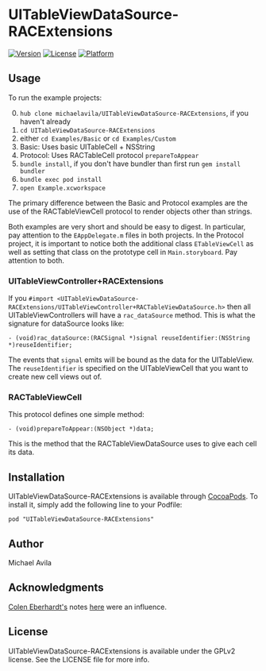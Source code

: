 # UITableViewDataSource-RACExtensions

[![Version](https://img.shields.io/cocoapods/v/UITableViewDataSource-RACExtensions.svg?style=flat)](http://cocoadocs.org/docsets/UITableViewDataSource-RACExtensions)
[![License](https://img.shields.io/cocoapods/l/UITableViewDataSource-RACExtensions.svg?style=flat)](http://cocoadocs.org/docsets/UITableViewDataSource-RACExtensions)
[![Platform](https://img.shields.io/cocoapods/p/UITableViewDataSource-RACExtensions.svg?style=flat)](http://cocoadocs.org/docsets/UITableViewDataSource-RACExtensions)

## Usage

To run the example projects:

0. `hub clone michaelavila/UITableViewDataSource-RACExtensions`, if you haven't already
0. `cd UITableViewDataSource-RACExtensions`
0. either `cd Examples/Basic` or `cd Examples/Custom`
  0. Basic: Uses basic UITableCell + NSString
  0. Protocol: Uses RACTableCell protocol `prepareToAppear`
0. `bundle install`, if you don't have bundler than first run `gem install bundler`
0. `bundle exec pod install`
0. `open Example.xcworkspace`

The primary difference between the Basic and Protocol examples are the use of
the RACTableViewCell protocol to render objects other than strings.

Both examples are very short and should be easy to digest. In particular, pay
attention to the `EAppDelegate.m` files in both projects. In the Protocol
project, it is important to notice both the additional class `ETableViewCell`
as well as setting that class on the prototype cell in `Main.storyboard`. Pay
attention to both.

### UITableViewController+RACExtensions

If you `#import <UITableViewDataSource-RACExtensions/UITableViewController+RACTableViewDataSource.h>` then all UITableViewControllers will have a `rac_dataSource` method. This is what the signature for dataSource looks like:

    - (void)rac_dataSource:(RACSignal *)signal reuseIdentifier:(NSString *)reuseIdentifier;

The events that `signal` emits will be bound as the data for the UITableView. The `reuseIdentifier` is
specified on the UITableViewCell that you want to create new cell views out of.

### RACTableViewCell

This protocol defines one simple method:

    - (void)prepareToAppear:(NSObject *)data;

This is the method that the RACTableViewDataSource uses to give each cell its data.

## Installation

UITableViewDataSource-RACExtensions is available through [CocoaPods](http://cocoapods.org). To install
it, simply add the following line to your Podfile:

    pod "UITableViewDataSource-RACExtensions"

## Author

Michael Avila

## Acknowledgments

[Colen Eberhardt's](https://twitter.com/ColinEberhardt) notes [here](http://www.scottlogic.com/blog/2014/05/11/reactivecocoa-tableview-binding.html) were an influence.

## License

UITableViewDataSource-RACExtensions is available under the GPLv2 license. See the LICENSE file for more info.

